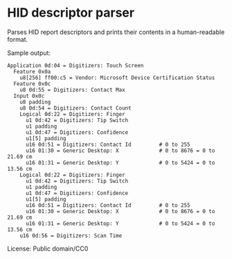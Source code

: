 HID descriptor parser
=====================

Parses HID report descriptors and prints their contents in a human-readable format.

Sample output:

```
Application 0d:04 = Digitizers: Touch Screen
  Feature 0x0a
    u8[256] ff00:c5 = Vendor: Microsoft Device Certification Status
  Feature 0x0c
    u8 0d:55 = Digitizers: Contact Max
  Input 0x0c
    u8 padding
    u8 0d:54 = Digitizers: Contact Count
    Logical 0d:22 = Digitizers: Finger
      u1 0d:42 = Digitizers: Tip Switch
      u1 padding
      u1 0d:47 = Digitizers: Confidence
      u1[5] padding
      u16 0d:51 = Digitizers: Contact Id         # 0 to 255
      u16 01:30 = Generic Desktop: X             # 0 to 8676 = 0 to 21.69 cm
      u16 01:31 = Generic Desktop: Y             # 0 to 5424 = 0 to 13.56 cm
    Logical 0d:22 = Digitizers: Finger
      u1 0d:42 = Digitizers: Tip Switch
      u1 padding
      u1 0d:47 = Digitizers: Confidence
      u1[5] padding
      u16 0d:51 = Digitizers: Contact Id         # 0 to 255
      u16 01:30 = Generic Desktop: X             # 0 to 8676 = 0 to 21.69 cm
      u16 01:31 = Generic Desktop: Y             # 0 to 5424 = 0 to 13.56 cm
    u16 0d:56 = Digitizers: Scan Time
```

License: Public domain/CC0
